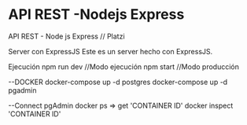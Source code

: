 # API REST -Nodejs Express
API REST - Node js Express // Platzi

Server con ExpressJS
Este es un server hecho con ExpressJS.

Ejecución
npm run dev //Modo ejecución
npm start //Modo producción

--DOCKER
docker-compose up -d postgres
docker-compose up -d pgadmin

--Connect pgAdmin
docker ps => get 'CONTAINER ID'
docker inspect 'CONTAINER ID'
